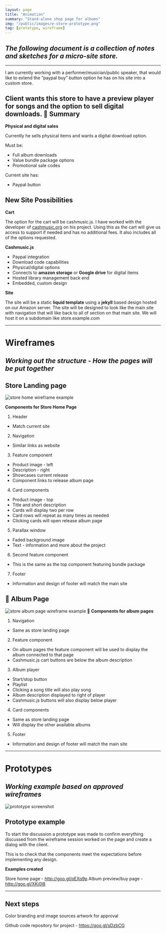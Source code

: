 ```yaml
---
layout: page
title: "Animation"
summary: "Stand-alone shop page for albums"
img: "/public/images/e-store-prototype.png"
tag: [prototype, wireframe]
---
```


_The following document is a collection of notes and sketches for a micro-site store._
-----------------------------------------------------------------------------------

---

I am currently working with a performer/musician/public speaker, that would like to extend the “paypal buy” button option he has on his site into a custom store.

Client wants this store to have a preview player for songs and the option to sell digital downloads.

Summary
-------

**Physical and digital sales**

Currently he sells physical items and wants a digital download option.

Must be:

* Full album downloads
* Value bundle package options
* Promotional sale codes

Current site has:

* Paypal button

New Site Possibilities
----------------------

**Cart**

The option for the cart will be cashmusic.js. I have worked with the developer of [cashmusic.org](https://cashmusic.org) on his project. Using this as the cart will give us access to support if needed and has no additional fees. It also includes all of the options requested.

**Cashmusic.js**

* Paypal integration
* Download code capabilities
* Physical/digital options
* Connects to **amazon storage** or **Google drive** for digital items
* Hosted library management back end
* Embedded, custom design

**Site**

The site will be a static **liquid template** using a **jekyll** based design hosted on our Amazon server.
The site will be designed to look like the main site with navigation that will like back to all of section on that main site. We will host it on a subdomain like store.example.com

---

Wireframes
==========

_Working out the structure - How the pages will be put together_
--------------------------------------------------------------


Store Landing page
------------------

![store home wireframe example](/public/images/wireframe-store-landing-page.jpg)

**Components for Store Home Page**

1. Header
  * Match current site
2. Navigation
  * Similar links as website
3. Feature component
  * Product image - left
  * Description - right
  * Showcases current release
  * Component links to release album page
4. Card components
  * Product image - top
  * Title and short description
  * Cards will display two per row
  * Card rows will repeat as many times as needed
  * Clicking cards will open release album page
5. Parallax window
  * Faded background image
  * Text - information and more about the project
6. Second feature component
  * This is the same as the top component featuring bundle package
7. Footer
  * Information and design of footer will match the main site


Album Page
----------

![store album page wireframe example](/public/images/wireframe-album-page.jpg)

**Components for album pages**

1. Navigation
  * Same as store landing page
2. Feature component
  * On album pages the feature component will be used to display the album connected to that page
  * Cashmusic.js cart buttons are below the album description
3. Album player
  * Start/stop button
  * Playlist
  * Clicking a song title will also play song
  * Album description displayed to right of player
  * Cashmusic.js buttons will also display below player
4. Card components
  * Same as store landing page
  * Will display the other available albums
5. Footer
  * Information and design of footer will match the main site

---

Prototypes
==========

_Working example based on approved wireframes_
----------------------------------------------

![prototype screenshot](/public/images/e-store-prototype-large.png)

Prototype example
-----------------

To start the discussion a prototype was made to confirm everything discussed from the wireframe session worked on the page and create a dialog with the client.

This is to check that the components meet the expectations before implementing any design.

**Examples created**

Store home page - http://goo.gl/pEXq9p
Album preview/buy page - http://goo.gl/XKj0I8

---

Next steps
----------
Color branding and image sources artwork for approval



Github code repository for project - https://goo.gl/sDzbCG
